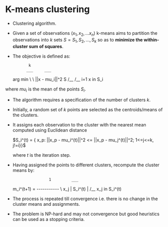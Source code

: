 # K-means clustering

* Clustering algorithm.

* Given a set of observations $(x_1, x_2, ... x_n)$ k-means aims to partition the observations into $k$ sets $S = {S_1, S_2, ... , S_k}$ so as to **minimize the within-cluster sum of squares**.

* The objective is defined as:

			 k
			___		___
	arg min \		\		||x - mu_i||^2
	   S    /__		/__
	       i=1     x in S_i
		   
 where $mu_i$ is the mean of the points $S_i$.
 
 
* The algorithm requires a specification of the number of clusters $k$.

* Initially, a random set of $k$ points are selected as the centroids/means of the clusters.

* It assigns each observation to the cluster with the nearest mean computed using Euclidean distance

	$S_i^(t) = { x_p: ||x_p - mu_i^(t)||^2 <= ||x_p - mu_j^(t)||^2; 1<=j<=k, j!=i}}$
	
	where $t$ is the iteration step.
	
* Having assigned the points to different clusters, recompute the cluster means by:
	
					  1			___
	m_i^(t+1) =  -----------	\	 x_j
				 | S_i^(t) |	/__
						      x_j in S_i^(t)
							  
* The process is repeated till convergence i.e. there is no change in the cluster means and assignments.

* The problem is NP-hard and may not convergence but good heuristics can be used as a stopping criteria.
